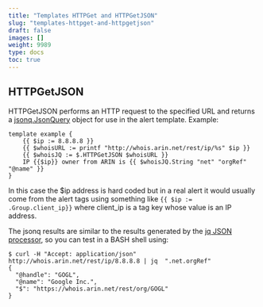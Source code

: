 ```yaml
---
title: "Templates HTTPGet and HTTPGetJSON"
slug: "templates-httpget-and-httpgetjson"
draft: false
images: []
weight: 9989
type: docs
toc: true
---
```


## HTTPGetJSON
HTTPGetJSON performs an HTTP request to the specified URL and returns a [jsonq.JsonQuery][1] object for use in the alert template. Example:

<!-- language: lang-none -->
    template example {
        {{ $ip := 8.8.8.8 }} 
        {{ $whoisURL := printf "http://whois.arin.net/rest/ip/%s" $ip }}
        {{ $whoisJQ := $.HTTPGetJSON $whoisURL }}
        IP {{$ip}} owner from ARIN is {{ $whoisJQ.String "net" "orgRef" "@name" }}
    }

In this case the $ip address is hard coded but in a real alert it would usually come from the alert tags using something like `{{ $ip := .Group.client_ip}}` where client_ip is a tag key whose value is an IP address.

The jsonq results are similar to the results generated by the [jq JSON processor](https://stedolan.github.io/jq/), so you can test in a BASH shell using:

    $ curl -H "Accept: application/json" http://whois.arin.net/rest/ip/8.8.8.8 | jq  ".net.orgRef"
    {
      "@handle": "GOGL",
      "@name": "Google Inc.",
      "$": "https://whois.arin.net/rest/org/GOGL"
    }



  [1]:https://godoc.org/github.com/jmoiron/jsonq

